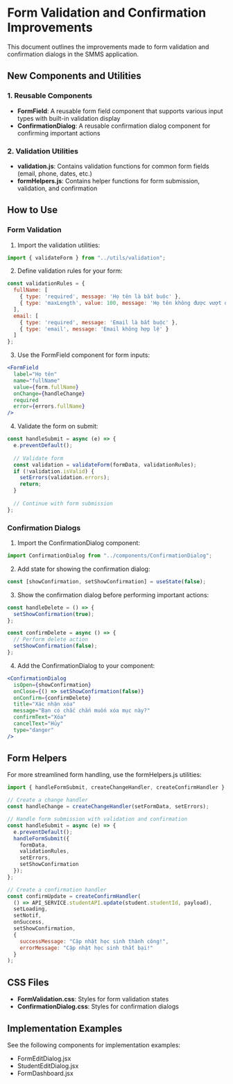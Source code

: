 # Form Validation and Confirmation Improvements

This document outlines the improvements made to form validation and confirmation dialogs in the SMMS application.

## New Components and Utilities

### 1. Reusable Components
- **FormField**: A reusable form field component that supports various input types with built-in validation display
- **ConfirmationDialog**: A reusable confirmation dialog component for confirming important actions

### 2. Validation Utilities
- **validation.js**: Contains validation functions for common form fields (email, phone, dates, etc.)
- **formHelpers.js**: Contains helper functions for form submission, validation, and confirmation

## How to Use

### Form Validation

1. Import the validation utilities:
```jsx
import { validateForm } from "../utils/validation";
```

2. Define validation rules for your form:
```jsx
const validationRules = {
  fullName: [
    { type: 'required', message: 'Họ tên là bắt buộc' },
    { type: 'maxLength', value: 100, message: 'Họ tên không được vượt quá 100 ký tự' }
  ],
  email: [
    { type: 'required', message: 'Email là bắt buộc' },
    { type: 'email', message: 'Email không hợp lệ' }
  ]
};
```

3. Use the FormField component for form inputs:
```jsx
<FormField
  label="Họ tên"
  name="fullName"
  value={form.fullName}
  onChange={handleChange}
  required
  error={errors.fullName}
/>
```

4. Validate the form on submit:
```jsx
const handleSubmit = async (e) => {
  e.preventDefault();
  
  // Validate form
  const validation = validateForm(formData, validationRules);
  if (!validation.isValid) {
    setErrors(validation.errors);
    return;
  }
  
  // Continue with form submission
};
```

### Confirmation Dialogs

1. Import the ConfirmationDialog component:
```jsx
import ConfirmationDialog from "../components/ConfirmationDialog";
```

2. Add state for showing the confirmation dialog:
```jsx
const [showConfirmation, setShowConfirmation] = useState(false);
```

3. Show the confirmation dialog before performing important actions:
```jsx
const handleDelete = () => {
  setShowConfirmation(true);
};

const confirmDelete = async () => {
  // Perform delete action
  setShowConfirmation(false);
};
```

4. Add the ConfirmationDialog to your component:
```jsx
<ConfirmationDialog
  isOpen={showConfirmation}
  onClose={() => setShowConfirmation(false)}
  onConfirm={confirmDelete}
  title="Xác nhận xóa"
  message="Bạn có chắc chắn muốn xóa mục này?"
  confirmText="Xóa"
  cancelText="Hủy"
  type="danger"
/>
```

## Form Helpers

For more streamlined form handling, use the formHelpers.js utilities:

```jsx
import { handleFormSubmit, createChangeHandler, createConfirmHandler } from "../utils/formHelpers";

// Create a change handler
const handleChange = createChangeHandler(setFormData, setErrors);

// Handle form submission with validation and confirmation
const handleSubmit = async (e) => {
  e.preventDefault();
  handleFormSubmit({
    formData,
    validationRules,
    setErrors,
    setShowConfirmation
  });
};

// Create a confirmation handler
const confirmUpdate = createConfirmHandler(
  () => API_SERVICE.studentAPI.update(student.studentId, payload),
  setLoading,
  setNotif,
  onSuccess,
  setShowConfirmation,
  {
    successMessage: "Cập nhật học sinh thành công!",
    errorMessage: "Cập nhật học sinh thất bại!"
  }
);
```

## CSS Files

- **FormValidation.css**: Styles for form validation states
- **ConfirmationDialog.css**: Styles for confirmation dialogs

## Implementation Examples

See the following components for implementation examples:
- FormEditDialog.jsx
- StudentEditDialog.jsx
- FormDashboard.jsx 